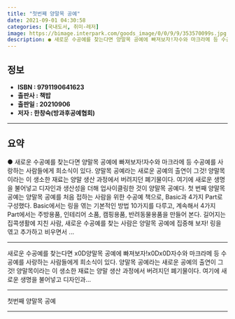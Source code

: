 ```yaml
---
title: "첫번째 양말목 공예"
date: 2021-09-01 04:30:58
categories: [국내도서, 취미-레저]
image: https://bimage.interpark.com/goods_image/0/0/9/9/353570099s.jpg
description: ● 새로운 수공예를 찾는다면 양말목 공예에 빠져보자!자수와 마크라메 등 수공예를 사랑하는 사람들에게 희소식이 있다. 양말목 공예라는 새로운 공예의 출연이 그것! 양말목이라는 이 생소한 재료는 양말 생산 과정에서 버려지던 폐기물이다. 여기에 새로운 생명을 불어넣고 디자인과 생산성을 더해
---
```


## **정보**

- **ISBN : 9791190641623**
- **출판사 : 책밥**
- **출판일 : 20210906**
- **저자 : 한창숙(방과후공예협회)**

------



## **요약**

●  새로운 수공예를 찾는다면 양말목 공예에 빠져보자!자수와 마크라메 등 수공예를 사랑하는 사람들에게 희소식이 있다. 양말목 공예라는 새로운 공예의 출연이 그것! 양말목이라는 이 생소한 재료는 양말 생산 과정에서 버려지던 폐기물이다. 여기에 새로운 생명을 불어넣고 디자인과 생산성을 더해 업사이클링한 것이 양말목 공예다. 첫 번째 양말목 공예는 양말목 공예를 처음 접하는 사람을 위한 수공예 책으로, Basic과 4가지 Part로 구성했다. Basic에서는 링을 엮는 기본적인 방법 10가지를 다루고, 계속해서 4가지 Part에서는 주방용품, 인테리어 소품, 캠핑용품, 반려동물용품을 만들어 본다. 길어지는 집콕생활에 지친 사람, 새로운 수공예를 찾는 사람은 양말목 공예에 집중해 보자! 링을 엮고 추가하고 비우면서 ...

------

새로운 수공예를 찾는다면 x0D양말목 공예에 빠져보자!x0Dx0D자수와 마크라메 등 수공예를 사랑하는 사람들에게 희소식이 있다. 양말목 공예라는 새로운 공예의 출연이 그것! 양말목이라는 이 생소한 재료는 양말 생산 과정에서 버려지던 폐기물이다. 여기에 새로운 생명을 불어넣고 디자인과... 

------


첫번째 양말목 공예 

------


